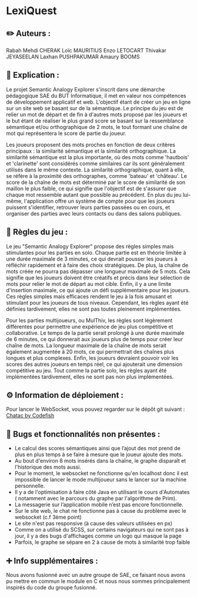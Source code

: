 # LexiQuest

## ✏️ Auteurs :
Rabah Mehdi CHERAK
Loïc MAURITIUS
Enzo LETOCART 
Thivakar JEYASEELAN 
Laxhan PUSHPAKUMAR 
Amaury BOOMS

## 📖 Explication :

Le projet Semantic Analogy Explorer s'inscrit dans une démarche pédagogique SAE du BUT Informatique, il met en valeur nos compétences de développement applicatif et web. L'objectif étant de créer un jeu en ligne sur un site web se basant sur de la sémantique. Le principe du jeu est de relier un mot de départ et de fin à d'autres mots proposé par les joueurs et le but étant de réaliser le plus grand score se basant sur la ressemblance sémantique et/ou orthographique de 2 mots, le tout formant une chaîne de mot qui représentera le score de partie du joueur. 

Les joueurs proposent des mots proches en fonction de deux critères principaux : la similarité sémantique et la similarité orthographique. La similarité sémantique est la plus importante, où des mots comme 'hautbois' et 'clarinette' sont considérés comme similaires car ils sont généralement utilisés dans le même contexte. La similarité orthographique, quant à elle, se réfère à la proximité des orthographes, comme 'bateau' et 'château'. Le score de la chaîne de mots est déterminé par le score de similarité de son maillon le plus faible, ce qui signifie que l'objectif est de s'assurer que chaque mot ressemble autant que possible au précédent. 
En plus du jeu lui-même, l'application offre un système de compte pour que les joueurs puissent s'identifier, retrouver leurs parties passées ou en cours, et organiser des parties avec leurs contacts ou dans des salons publiques.

## 📝 Règles du jeu  :

Le jeu "Semantic Analogy Explorer" propose des règles simples mais stimulantes pour les parties en solo. Chaque partie est en théorie limitée à une durée maximale de 3 minutes, ce qui devrait pousser les joueurs à réfléchir rapidement et à faire des choix stratégiques. De plus, la chaîne de mots créée ne pourra pas dépasser une longueur maximale de 5 mots. Cela signifie que les joueurs doivent être créatifs et précis dans leur sélection de mots pour relier le mot de départ au mot cible. Enfin, il y a une limite d'insertion maximale, ce qui ajoute un défi supplémentaire pour les joueurs. Ces règles simples mais efficaces rendent le jeu à la fois amusant et stimulant pour les joueurs de tous niveaux. Cependant, les règles ayant été définies tardivement, elles ne sont pas toutes pleinement implémentées.

Pour les parties multijoueurs, ou MulThiv, les règles sont légèrement différentes pour permettre une expérience de jeu plus compétitive et collaborative. Le temps de la partie serait prolongé à une durée maximale de 6 minutes, ce qui donnerait aux joueurs plus de temps pour créer leur chaîne de mots. La longueur maximale de la chaîne de mots serait également augmentée à 20 mots, ce qui permettrait des chaînes plus longues et plus complexes. Enfin, les joueurs devraient pouvoir voir les scores des autres joueurs en temps réel, ce qui ajouterait une dimension compétitive au jeu. Tout comme la partie solo, les règles ayant été implémentées tardivement, elles ne sont pas non plus implémentées.

## ⚙️ Information de déploiement :

Pour lancer le WebSocket, vous pouvez regarder sur le dépôt git suivant : [Chatac by Codefish](https://gitlab.com/codefish42/chatac)

## 🐛 Bugs et fonctionnalités non présentes :

- Le calcul des scores sémantiques ainsi que l’ajout des mot prend de plus en plus temps à se faire à mesure que le joueur ajoute des mots.
- Au bout d'environ 8 mots insérés dans la chaîne, le graphe disparaît et l'historique des mots aussi.
- Pour le moment, le websocket ne fonctionne qu'en localhost donc il est impossible de lancer le mode multijoueur sans le lancer sur la machine personnelle.
- Il y a de l'optimisation à faire côté Java en utilisant le cours d'Automates ( notamment avec le parcours du graphe par l'algorithme de Prim).
- La messagerie sur l’application mobile n’est pas encore fonctionnelle.
- Sur le site web, le chat ne fonctionne pas à cause du problème avec le websocket (c.f 3ème point)
- Le site n'est pas responsive (à cause des valeurs utilisées en px)
- Comme on a utilisé du SCSS, sur certains navigateurs qui ne sont pas à jour, il y a des bugs d'affichages comme un logo qui masque la page
- Parfois, le graphe se sépare en 2 à cause de mots à similarité trop faible

## ➕ Info supplémentaires :
Nous avons fusionné avec un autre groupe de SAE, ce faisant nous avons pu mettre en commun le module en C et nous nous sommes principalement inspirés du code du groupe fusionné.
